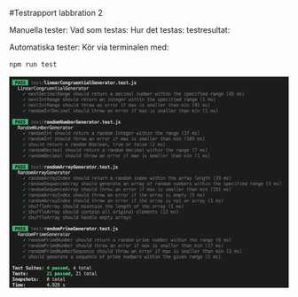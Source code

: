 #Testrapport labbration 2

Manuella tester:
Vad som testas: 
Hur det testas: 
testresultat:


Automatiska tester: 
Kör via terminalen med: 
```bash
npm run test
```
![Alt Text](images/automaticTests.png)